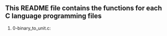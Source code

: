 ## This README file contains the functions for each C language programming files

1) 0-binary_to_unit.c:
